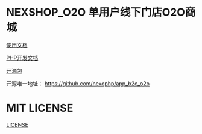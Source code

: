 # NEXSHOP_O2O 单用户线下门店O2O商城


[使用文档](https://xo2e7wdrj9.k.topthink.com/@8lrxqnd6p4/xiaochengxu.html)

[PHP开发文档](https://nexophp.netlify.app/)

[开源包](https://github.com/orgs/nexophp/repositories)

开源唯一地址： https://github.com/nexophp/app_b2c_o2o
  


# MIT LICENSE

[LICENSE](./LICENSE)